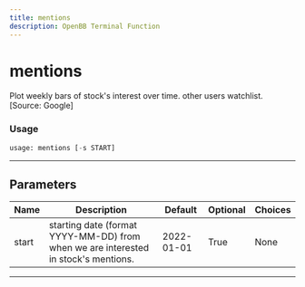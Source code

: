 ```yaml
---
title: mentions
description: OpenBB Terminal Function
---
```


# mentions

Plot weekly bars of stock's interest over time. other users watchlist. [Source: Google]
### Usage 
```python
usage: mentions [-s START]
```
---
## Parameters
| Name | Description | Default | Optional | Choices |
| ---- | ----------- | ------- | -------- | ------- |
| start | starting date (format YYYY-MM-DD) from when we are interested in stock's mentions. | 2022-01-01 | True | None |
---
